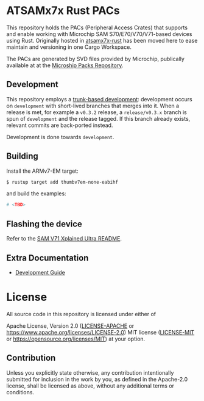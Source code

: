 # ATSAMx7x Rust PACs

This repository holds the PACs (Peripheral Access Crates) that supports and enable working with Microchip SAM S70/E70/V70/V71-based devices using Rust. Originally hosted in [atsamx7x-rust](https://github.com/atsams-rs/atsamx7x-rust) has been moved here to ease maintain and versioning in one Cargo Workspace.

The PACs are generated by SVD files provided by Microchip, publically available at at the [Microship Packs Repository](https://packs.download.microchip.com/).

## Development

This repository employs a [trunk-based development](https://trunkbaseddevelopment.com/): development occurs on `development` with short-lived branches that merges into it.
When a release is met, for example a `v0.3.2` release, a `release/v0.3.x` branch is spun of `development` and the release tagged. If this branch already exists, relevant commits are back-ported instead.

Development is done towards `development`.

## Building

Install the ARMv7-EM target:
```sh
$ rustup target add thumbv7em-none-eabihf
```
and build the examples:
```sh
# <TBD>
```

## Flashing the device
Refer to the [SAM V71 Xplained Ultra README](boards/atsamv71_xult/README.md).

## Extra Documentation
* [Development Guide](docs/development.md)

# License

All source code in this repository is licensed under either of

Apache License, Version 2.0 ([LICENSE-APACHE](./LICENSE-APACHE) or https://www.apache.org/licenses/LICENSE-2.0)
MIT license ([LICENSE-MIT](./LICENSE-MIT) or https://opensource.org/licenses/MIT)
at your option.

## Contribution

Unless you explicitly state otherwise, any contribution intentionally submitted for inclusion in the work by you, as defined in the Apache-2.0 license, shall be licensed as above, without any additional terms or conditions.

